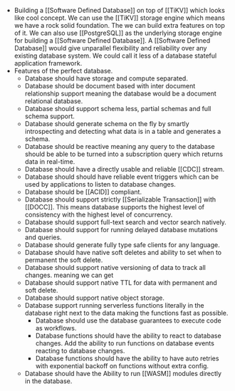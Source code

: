 - Building a [[Software Defined Database]] on top of [[TiKV]] which looks like cool concept. We can use the [[TiKV]] storage engine which means we have a rock solid foundation. The we can build extra features on top of it. We can also use [[PostgreSQL]] as the underlying storage engine for building a [[Software Defined Database]]. A [[Software Defined Database]] would give unparallel flexibility and reliability over any existing database system. We could call it less of a database stateful application framework.
- Features of the perfect database.
	- Database should have storage and compute separated.
	- Database should be document based with inter document relationship support meaning the database would be a document relational database.
	- Database should support schema less, partial schemas and full schema support.
	- Database should generate schema on the fly by smartly introspecting and detecting what data is in a table and generates a schema.
	- Database should be reactive meaning any query to the database should be able to be turned into a subscription query which returns data in real-time.
	- Database should have a directly usable and reliable [[CDC]] stream.
	- Database should should have reliable event triggers which can be used by applications to listen to database changes.
	- Database should be [[ACID]] compliant.
	- Database should support strictly [[Serializable Transaction]] with [[DOCC]]. This means database supports the highest level of consistency with the highest level of concurrency.
	- Database should support full-text search and vector search natively.
	- Database should support for running delayed database mutations and queries.
	- Database should generate fully type safe clients for any language.
	- Database should have native soft deletes and ability to set when to permanent the soft delete.
	- Database should support native versioning of data to track all changes. meaning we can get
	- Database should support native TTL for data with permanent and soft delete.
	- Database should support native object storage.
	- Database support running serverless functions literally in the database right next to the data making the functions fast as possible.
		- Database should use the database guarantees to execute code as workflows.
		- Database functions should have the ability to react to database changes. Add the ability to run functions on database events reacting to database changes.
		- Database functions should have the ability to have auto retries with exponential backoff on functions without extra config.
	- Database should have the Ability to run [[WASM]] modules directly in the database.